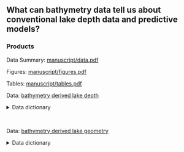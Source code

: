 
<!-- README.md is generated from README.Rmd. Please edit that file -->

## What can bathymetry data tell us about conventional lake depth data and predictive models?

### Products

Data Summary: [manuscript/data.pdf](manuscript/data.pdf)

Figures: [manuscript/figures.pdf](manuscript/figures.pdf)

Tables: [manuscript/tables.pdf](manuscript/tables.pdf)

Data: [bathymetry derived lake
depth](data/00_bathy_depth/00_bathy_depth.csv)

<details>

<summary>Data dictionary</summary>

| field                         |
| :---------------------------- |
| llid                          |
| state                         |
| max\_depth\_m                 |
| mean\_depth\_m                |
| source                        |
| effort                        |
| lake\_waterarea\_ha           |
| lake\_connectivity\_permanent |
| lake\_lat\_decdeg             |
| lake\_lon\_decdeg             |
| lat                           |
| long                          |

</details>

 

Data: [bathymetry derived lake
geometry](data/00_bathy_depth/bathy_geometry.csv)

<details>

<summary>Data dictionary</summary>

| field                 |
| :-------------------- |
| dist\_deepest         |
| dist\_viscenter       |
| dist\_between         |
| inlake\_slope         |
| inlake\_slope\_mean   |
| inlake\_slope\_median |
| maxdepth              |
| meandepth             |
| llid                  |
| state                 |
| source                |

</details>
